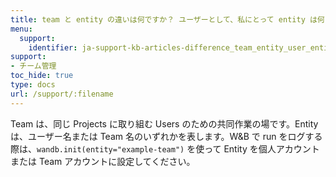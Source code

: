 ```yaml
---
title: team と entity の違いは何ですか？ ユーザーとして、私にとって entity は何を意味しますか？
menu:
  support:
    identifier: ja-support-kb-articles-difference_team_entity_user_entity_mean_me
support:
- チーム管理
toc_hide: true
type: docs
url: /support/:filename
---
```


Team は、同じ Projects に取り組む Users のための共同作業の場です。Entity は、ユーザー名または Team 名のいずれかを表します。W&B で run をログする際は、`wandb.init(entity="example-team")` を使って Entity を個人アカウントまたは Team アカウントに設定してください。